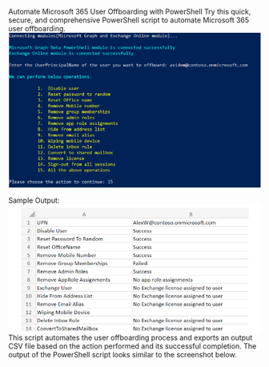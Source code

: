 Automate Microsoft 365 User Offboarding with PowerShell
Try this quick, secure, and comprehensive PowerShell script to automate Microsoft 365 user offboarding.
![alt text](image.png)

Sample Output:
![alt text](image-1.png)
This script automates the user offboarding process and exports an output CSV file based on the action performed and its successful completion. The output of the PowerShell script looks similar to the screenshot below.